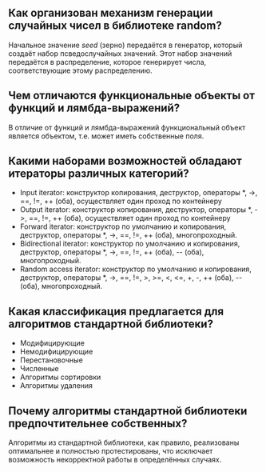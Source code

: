 ## Как организован механизм генерации случайных чисел в библиотеке random?

Начальное значение *seed* (зерно) передаётся в генератор, который создаёт набор псведослучайных значений. Этот набор значений передаётся в распределение, которое генерирует числа, соответствующие этому распределению.

## Чем отличаются функциональные объекты от функций и лямбда-выражений?

В отличие от функций и лямбда-выражений функциональный объект является объектом, т.е. может иметь собственные поля.

## Какими наборами возможностей обладают итераторы различных категорий?

- Input iterator: конструктор копирования, деструктор, операторы \*, \->, ==, !=, ++ (оба), осуществляет один проход по контейнеру
- Output iterator: конструктор копирования, деструктор, операторы \*, \->, ==, !=, ++ (оба), осуществляет один проход по контейнеру
- Forward iterator: конструктор по умолчанию и копирования, деструктор, операторы \*, \->, ==, !=, ++ (оба), многопроходный.
- Bidirectional iterator: конструктор по умолчанию и копирования, деструктор, операторы \*, \->, ==, !=, ++ (оба), -- (оба), многопроходный.
- Random access iterator: конструктор по умолчанию и копирования, деструктор, операторы \*, \->, ==, !=, >, >=, <, <=, +, -, ++ (оба), -- (оба), многопроходный.

## Какая классификация предлагается для алгоритмов стандартной библиотеки?

- Модифицирующие
- Немодифицирующие
- Перестановочные
- Численные
- Алгоритмы сортировки
- Алгоритмы удаления

## Почему алгоритмы стандартной библиотеки предпочтительнее собственных?

Алгоритмы из стандартной библиотеки, как правило, реализованы оптимальнее и полностью протестированы, что исключает возможность некорректной работы в определённых случаях.